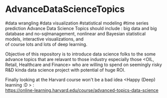 # AdvanceDataScienceTopics
#data wrangling #data visualization #statistical modeling #time series prediction
Advance Data Science Topics should include <but not limited to > :
  big data and big database and no-sqlmanagement, 
  nonlinear and Bayesian statistical models, 
  interactive visualizations, and  
  of course lots and lots of deep learning.
  
Objective of this repository is to introduce data science folks to the some advance topics that are relavant to those industry especially those <OIL, Retail, Healthcare and Finance> who are willing to spend on seemingly risky R&D kinda data science project with potential of huge ROI.

Finally looking at the Harvard course won't be a bad idea <Happy (Deep) learning :D > :  
https://online-learning.harvard.edu/course/advanced-topics-data-science
